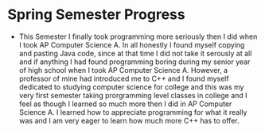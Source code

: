 # Spring Semester Progress

- This Semester I finally took programming more seriously then I did when I took AP Computer Science A. In all honestly I found myself copying and pasting Java code, since at that time I did not take it serously at all and if anything I had found programming boring during my senior year of high school when I took AP Computer Science A. However, a professor of mine had introduced me to C++ and I found myself dedicated to studying computer science for college and this was my very first semester taking prorgramming level classes in college and I feel as though I learned so much more then I did in AP Computer Science A. I learned how to appreciate programming for what it really was and I am very eager to learn how much more C++ has to offer. 
